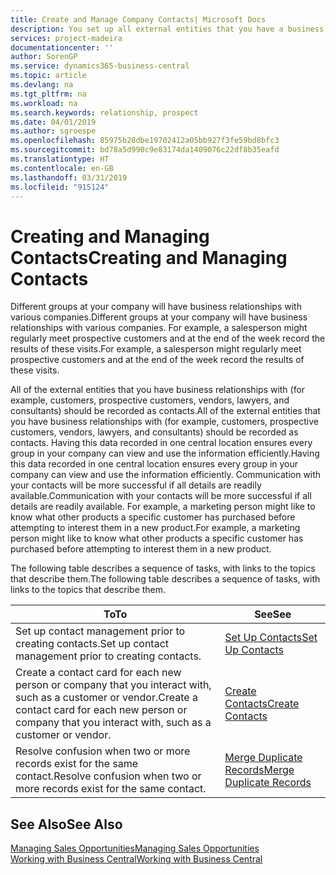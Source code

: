 ```yaml
---
title: Create and Manage Company Contacts| Microsoft Docs
description: You set up all external entities that you have a business relationship with (such as prospects, customers, vendors, and consultants) as contacts.
services: project-madeira
documentationcenter: ''
author: SorenGP
ms.service: dynamics365-business-central
ms.topic: article
ms.devlang: na
ms.tgt_pltfrm: na
ms.workload: na
ms.search.keywords: relationship, prospect
ms.date: 04/01/2019
ms.author: sgroespe
ms.openlocfilehash: 85975b28dbe19702412a05bb927f3fe59bd8bfc3
ms.sourcegitcommit: bd78a5d990c9e83174da1409076c22df8b35eafd
ms.translationtype: HT
ms.contentlocale: en-GB
ms.lasthandoff: 03/31/2019
ms.locfileid: "915124"
---
```

# <a name="creating-and-managing-contacts"></a><span data-ttu-id="57355-103">Creating and Managing Contacts</span><span class="sxs-lookup"><span data-stu-id="57355-103">Creating and Managing Contacts</span></span>
<span data-ttu-id="57355-104">Different groups at your company will have business relationships with various companies.</span><span class="sxs-lookup"><span data-stu-id="57355-104">Different groups at your company will have business relationships with various companies.</span></span> <span data-ttu-id="57355-105">For example, a salesperson might regularly meet prospective customers and at the end of the week record the results of these visits.</span><span class="sxs-lookup"><span data-stu-id="57355-105">For example, a salesperson might regularly meet prospective customers and at the end of the week record the results of these visits.</span></span>

<span data-ttu-id="57355-106">All of the external entities that you have business relationships with (for example, customers, prospective customers, vendors, lawyers, and consultants) should be recorded as contacts.</span><span class="sxs-lookup"><span data-stu-id="57355-106">All of the external entities that you have business relationships with (for example, customers, prospective customers, vendors, lawyers, and consultants) should be recorded as contacts.</span></span> <span data-ttu-id="57355-107">Having this data recorded in one central location ensures every group in your company can view and use the information efficiently.</span><span class="sxs-lookup"><span data-stu-id="57355-107">Having this data recorded in one central location ensures every group in your company can view and use the information efficiently.</span></span> <span data-ttu-id="57355-108">Communication with your contacts will be more successful if all details are readily available.</span><span class="sxs-lookup"><span data-stu-id="57355-108">Communication with your contacts will be more successful if all details are readily available.</span></span> <span data-ttu-id="57355-109">For example, a marketing person might like to know what other products a specific customer has purchased before attempting to interest them in a new product.</span><span class="sxs-lookup"><span data-stu-id="57355-109">For example, a marketing person might like to know what other products a specific customer has purchased before attempting to interest them in a new product.</span></span>

<span data-ttu-id="57355-110">The following table describes a sequence of tasks, with links to the topics that describe them.</span><span class="sxs-lookup"><span data-stu-id="57355-110">The following table describes a sequence of tasks, with links to the topics that describe them.</span></span>

| <span data-ttu-id="57355-111">To</span><span class="sxs-lookup"><span data-stu-id="57355-111">To</span></span> | <span data-ttu-id="57355-112">See</span><span class="sxs-lookup"><span data-stu-id="57355-112">See</span></span> |
| --- | --- |
| <span data-ttu-id="57355-113">Set up contact management prior to creating contacts.</span><span class="sxs-lookup"><span data-stu-id="57355-113">Set up contact management prior to creating contacts.</span></span> |[<span data-ttu-id="57355-114">Set Up Contacts</span><span class="sxs-lookup"><span data-stu-id="57355-114">Set Up Contacts</span></span>](marketing-setup-contacts.md) |
| <span data-ttu-id="57355-115">Create a contact card for each new person or company that you interact with, such as a customer or vendor.</span><span class="sxs-lookup"><span data-stu-id="57355-115">Create a contact card for each new person or company that you interact with, such as a customer or vendor.</span></span> |[<span data-ttu-id="57355-116">Create Contacts</span><span class="sxs-lookup"><span data-stu-id="57355-116">Create Contacts</span></span>](marketing-create-contact-companies.md) |
|<span data-ttu-id="57355-117">Resolve confusion when two or more records exist for the same contact.</span><span class="sxs-lookup"><span data-stu-id="57355-117">Resolve confusion when two or more records exist for the same contact.</span></span>|[<span data-ttu-id="57355-118">Merge Duplicate Records</span><span class="sxs-lookup"><span data-stu-id="57355-118">Merge Duplicate Records</span></span>](sales-how-merge-duplicate-records.md)|

## <a name="see-also"></a><span data-ttu-id="57355-119">See Also</span><span class="sxs-lookup"><span data-stu-id="57355-119">See Also</span></span>
[<span data-ttu-id="57355-120">Managing Sales Opportunities</span><span class="sxs-lookup"><span data-stu-id="57355-120">Managing Sales Opportunities</span></span>](marketing-manage-sales-opportunities.md)  
[<span data-ttu-id="57355-121">Working with Business Central</span><span class="sxs-lookup"><span data-stu-id="57355-121">Working with Business Central</span></span>](ui-work-product.md)  
